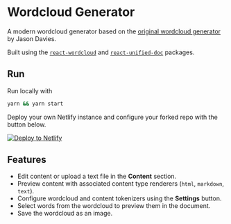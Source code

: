 # Wordcloud Generator

A modern wordcloud generator based on the [original wordcloud generator][original-wordcloud-generator] by Jason Davies.

Built using the [`react-wordcloud`][react-wordcloud] and [`react-unified-doc`][react-unified-doc] packages.

## Run

Run locally with
```sh
yarn && yarn start
```

Deploy your own Netlify instance and configure your forked repo with the button below.

[![Deploy to Netlify](https://www.netlify.com/img/deploy/button.svg)](https://app.netlify.com/start/deploy?repository=https://github.com/chrisrzhou/wordcloud-generator)

## Features
* Edit content or upload a text file in the **Content** section.
* Preview content with associated content type renderers (`html`, `markdown`, `text`).
* Configure wordcloud and content tokenizers using the **Settings** button.
* Select words from the wordcloud to preview them in the document.
* Save the wordcloud as an image.

<!-- Links -->
[original-wordcloud-generator]: https://www.jasondavies.com/wordcloud/
[react-unified-doc]: https://github.com/chrisrzhou/unified-doc/tree/master/packages/react-unified-doc
[react-wordcloud]: https://github.com/chrisrzhou/react-wordcloud
